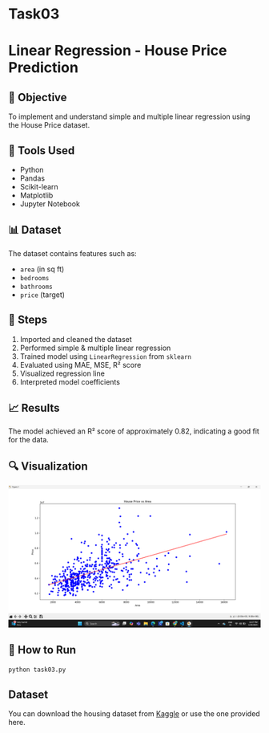 # Task03
# Linear Regression - House Price Prediction

## 📌 Objective
To implement and understand simple and multiple linear regression using the House Price dataset.

## 🧰 Tools Used
- Python
- Pandas
- Scikit-learn
- Matplotlib
- Jupyter Notebook

## 📊 Dataset
The dataset contains features such as:
- `area` (in sq ft)
- `bedrooms`
- `bathrooms`
- `price` (target)

## 🚀 Steps
1. Imported and cleaned the dataset
2. Performed simple & multiple linear regression
3. Trained model using `LinearRegression` from `sklearn`
4. Evaluated using MAE, MSE, R² score
5. Visualized regression line
6. Interpreted model coefficients

## 📈 Results
The model achieved an R² score of approximately 0.82, indicating a good fit for the data.

## 🔍 Visualization
![Regression Plot](images/regression_plot.png)

## 📁 How to Run
```bash
python task03.py
```

## Dataset
You can download the housing dataset from [Kaggle](https://www.kaggle.com/datasets/harishkumardatalab/housing-price-prediction) or use the one provided here.
